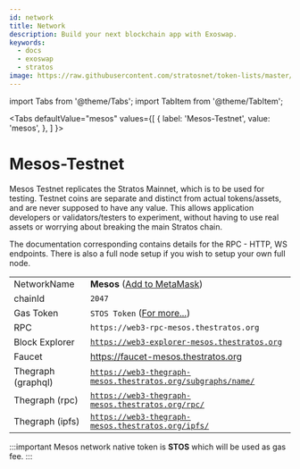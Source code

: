 ```yaml
---
id: network
title: Network
description: Build your next blockchain app with Exoswap.
keywords:
  - docs
  - exoswap
  - stratos
image: https://raw.githubusercontent.com/stratosnet/token-lists/master/logo.svg
---
```


import Tabs from '@theme/Tabs';
import TabItem from '@theme/TabItem';

<Tabs
  defaultValue="mesos"
  values={[
    { label: 'Mesos-Testnet', value: 'mesos', },
  ]
}>
<TabItem value="mesos">

# Mesos-Testnet
Mesos Testnet replicates the Stratos Mainnet, which is to be used for testing. Testnet coins are separate and distinct from actual tokens/assets, and are never supposed to have any value. This allows application developers or validators/testers to experiment, without having to use real assets or worrying about breaking the main Stratos chain.

The documentation corresponding contains details for the RPC - HTTP, WS endpoints. There is also a full node setup if you wish to setup your own full node.

|              |                                        |
|--------------|----------------------------------------|
| NetworkName  | **Mesos** ([Add to MetaMask](https://chainlist.org/?chain=2048&search=stratos&testnets=true))                                |
| chainId      | `2047`                                  |
| Gas Token    | `STOS Token` ([For more...](gas-token)) |
| RPC          | `https://web3-rpc-mesos.thestratos.org` |
| Block Explorer |[`https://web3-explorer-mesos.thestratos.org`](https://web3-explorer-mesos.thestratos.org)|
| Faucet | https://faucet-mesos.thestratos.org |
| Thegraph (graphql) | [`https://web3-thegraph-mesos.thestratos.org/subgraphs/name/`](https://web3-thegraph-mesos.thestratos.org/subgraphs/name/)
| Thegraph (rpc) | [`https://web3-thegraph-mesos.thestratos.org/rpc/`](https://web3-thegraph-mesos.thestratos.org/rpc/)
| Thegraph (ipfs) | [`https://web3-thegraph-mesos.thestratos.org/ipfs/`](https://web3-thegraph-mesos.thestratos.org/ipfs/)

:::important
Mesos network native token is **STOS** which will be used as gas fee.
:::

</TabItem>

</Tabs>
